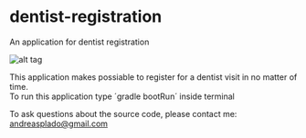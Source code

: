 # dentist-registration
An application for dentist registration

![alt tag](http://phonewe.freeiz.com/registration.png)

This application makes possiable to register for a dentist visit in no matter of time.</br>
To run this application type ´gradle bootRun´ inside terminal

To ask questions about the source code, please contact me: andreasplado@gmail.com
